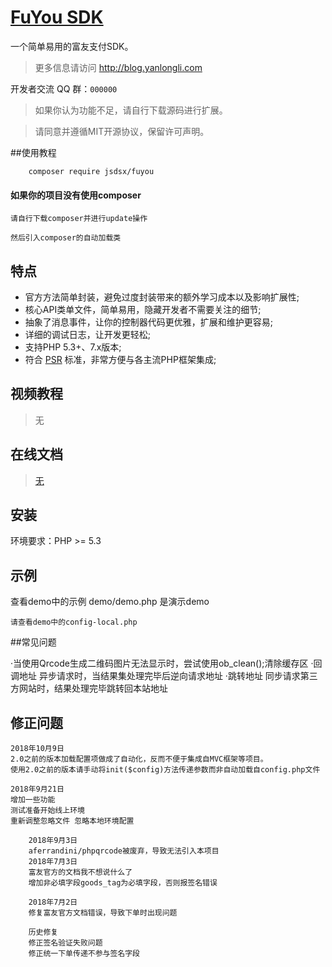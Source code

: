 # [FuYou SDK](http://blog.yanlongli.com)

一个简单易用的富友支付SDK。

>更多信息请访问 http://blog.yanlongli.com

开发者交流 QQ 群：`000000`

> 如果你认为功能不足，请自行下载源码进行扩展。

>请同意并遵循MIT开源协议，保留许可声明。

##使用教程  
```shel
	composer require jsdsx/fuyou
```
#### 如果你的项目没有使用composer

    请自行下载composer并进行update操作
    
    然后引入composer的自动加载类


## 特点

 - 官方方法简单封装，避免过度封装带来的额外学习成本以及影响扩展性;
 - 核心API类单文件，简单易用，隐藏开发者不需要关注的细节;
 - 抽象了消息事件，让你的控制器代码更优雅，扩展和维护更容易;
 - 详细的调试日志，让开发更轻松;
 - 支持PHP 5.3+、7.x版本;
 - 符合 [PSR](https://github.com/php-fig/fig-standards) 标准，非常方便与各主流PHP框架集成;

## 视频教程

> 无
>
## 在线文档
>[无]()

## 安装

环境要求：PHP >= 5.3


## 示例

查看demo中的示例  demo/demo.php 是演示demo

    请查看demo中的config-local.php

##常见问题

·当使用Qrcode生成二维码图片无法显示时，尝试使用ob_clean();清除缓存区
·回调地址 异步请求时，当结果集处理完毕后逆向请求地址
·跳转地址 同步请求第三方网站时，结果处理完毕跳转回本站地址
    
## 修正问题
```text
2018年10月9日
2.0之前的版本加载配置项做成了自动化，反而不便于集成自MVC框架等项目。
使用2.0之前的版本请手动将init($config)方法传递参数而非自动加载自config.php文件

2018年9月21日
增加一些功能
测试准备开始线上环境
重新调整忽略文件 忽略本地环境配置

    2018年9月3日
    aferrandini/phpqrcode被废弃，导致无法引入本项目
    2018年7月3日
    富友官方的文档我不想说什么了
    增加非必填字段goods_tag为必填字段，否则报签名错误
    
    2018年7月2日
    修复富友官方文档错误，导致下单时出现问题

    历史修复
	修正签名验证失败问题
	修正统一下单传递不参与签名字段

```
